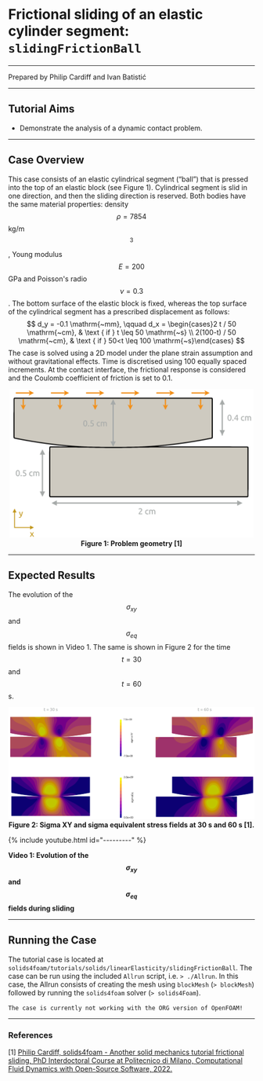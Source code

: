 # Frictional sliding of an elastic cylinder segment: `slidingFrictionBall`

---

Prepared by Philip Cardiff and Ivan Batistić

---

## Tutorial Aims

- Demonstrate the analysis of a dynamic contact problem.

---

## Case Overview

This case consists of an elastic cylindrical segment (“ball”) that is pressed into the top of an elastic block  (see Figure 1). Cylindrical segment is slid in one direction, and then the sliding direction is reserved. Both bodies have the same material properties: density $$\rho=7854 $$ kg/m$$^3$$, Young modulus $$E=200$$ GPa and Poisson's radio $$\nu=0.3$$.  The bottom surface of the elastic block is fixed, whereas the top surface of the cylindrical segment has a prescribed displacement as follows:
$$
d_y = -0.1 \mathrm{~mm}, \qquad d_x = \begin{cases}2 t / 50 \mathrm{~cm}, & \text { if } t \leq 50 \mathrm{~s} \\ 2(100-t) / 50 \mathrm{~cm}, & \text { if } 50<t \leq 100 \mathrm{~s}\end{cases}
$$
The case is solved using a 2D model under the plane strain assumption and without gravitational effects. Time is discretised using 100 equally spaced increments. At the contact interface, the frictional response is considered and the Coulomb coefficient of friction is set to 0.1.

<div style="text-align: center;">
  <img src="./images/slidingFrictionBall-geometry.png" alt="Image" width="500">
    <figcaption>
     <strong>Figure 1: Problem geometry [1]</strong>
    </figcaption>
</div>


---

## Expected Results

The evolution of the $$\sigma_{xy}$$ and $$\sigma_{eq}$$ fields is shown in Video 1. The same is shown in Figure 2 for the time $$t=30$$ and $$t=60$$ s.

<div style="text-align: center;">
  <img src="./images/slidingFrictionBall-results.png" alt="Image" width="900">
    <figcaption>
     <strong>Figure 2: Sigma XY and sigma equivalent stress fields at 30 s and 60 s [1].</strong>
    </figcaption>
</div>




{% include youtube.html id="---------" %}

**Video 1: Evolution of the $$\sigma_{xy}$$ and $$\sigma_{eq}$$ fields during sliding**

---

## Running the Case

The tutorial case is located at `solids4foam/tutorials/solids/linearElasticity/slidingFrictionBall`. The case can be run using the included `Allrun` script, i.e. `> ./Allrun`.  In this case, the Allrun consists of creating the mesh using `blockMesh` (`> blockMesh`) followed by running the `solids4foam` solver (`> solids4Foam`). 

```warning
The case is currently not working with the ORG version of OpenFOAM!
```

---

### References

[1] [Philip Cardiff, solids4foam - Another solid mechanics tutorial frictional sliding, PhD Interdoctoral Course at Politecnico di Milano, Computational Fluid Dynamics with Open-Source Software,  2022.](https://www.researchgate.net/publication/358743700_2c_-_solids4foam_-_Another_solid_mechanics_tutorial_frictional_sliding_-_2022_-_Philip_Cardiff)
